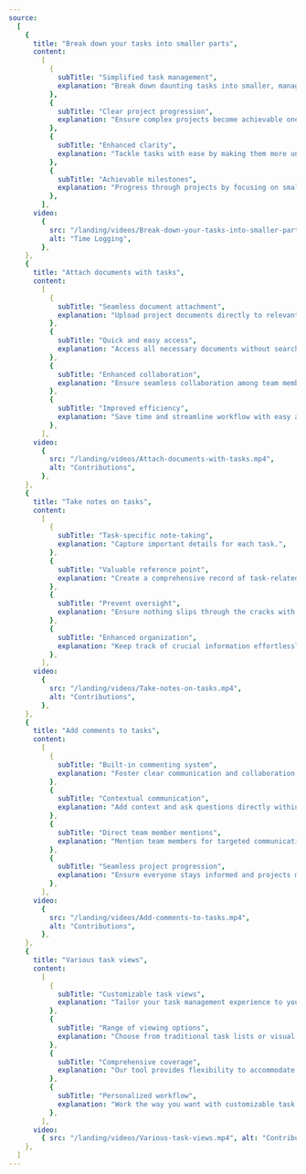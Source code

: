 ```yaml
---
source:
  [
    {
      title: "Break down your tasks into smaller parts",
      content:
        [
          {
            subTitle: "Simplified task management",
            explanation: "Break down daunting tasks into smaller, manageable parts.",
          },
          {
            subTitle: "Clear project progression",
            explanation: "Ensure complex projects become achievable one step at a time.",
          },
          {
            subTitle: "Enhanced clarity",
            explanation: "Tackle tasks with ease by making them more understandable.",
          },
          {
            subTitle: "Achievable milestones",
            explanation: "Progress through projects by focusing on smaller, achievable goals.",
          },
        ],
      video:
        {
          src: "/landing/videos/Break-down-your-tasks-into-smaller-parts.mp4",
          alt: "Time Logging",
        },
    },
    {
      title: "Attach documents with tasks",
      content:
        [
          {
            subTitle: "Seamless document attachment",
            explanation: "Upload project documents directly to relevant tasks.",
          },
          {
            subTitle: "Quick and easy access",
            explanation: "Access all necessary documents without searching through folders.",
          },
          {
            subTitle: "Enhanced collaboration",
            explanation: "Ensure seamless collaboration among team members.",
          },
          {
            subTitle: "Improved efficiency",
            explanation: "Save time and streamline workflow with easy access to project documents.",
          },
        ],
      video:
        {
          src: "/landing/videos/Attach-documents-with-tasks.mp4",
          alt: "Contributions",
        },
    },
    {
      title: "Take notes on tasks",
      content:
        [
          {
            subTitle: "Task-specific note-taking",
            explanation: "Capture important details for each task.",
          },
          {
            subTitle: "Valuable reference point",
            explanation: "Create a comprehensive record of task-related information.",
          },
          {
            subTitle: "Prevent oversight",
            explanation: "Ensure nothing slips through the cracks with detailed notes.",
          },
          {
            subTitle: "Enhanced organization",
            explanation: "Keep track of crucial information effortlessly.",
          },
        ],
      video:
        {
          src: "/landing/videos/Take-notes-on-tasks.mp4",
          alt: "Contributions",
        },
    },
    {
      title: "Add comments to tasks",
      content:
        [
          {
            subTitle: "Built-in commenting system",
            explanation: "Foster clear communication and collaboration.",
          },
          {
            subTitle: "Contextual communication",
            explanation: "Add context and ask questions directly within tasks.",
          },
          {
            subTitle: "Direct team member mentions",
            explanation: "Mention team members for targeted communication.",
          },
          {
            subTitle: "Seamless project progression",
            explanation: "Ensure everyone stays informed and projects move forward smoothly.",
          },
        ],
      video:
        {
          src: "/landing/videos/Add-comments-to-tasks.mp4",
          alt: "Contributions",
        },
    },
    {
      title: "Various task views",
      content:
        [
          {
            subTitle: "Customizable task views",
            explanation: "Tailor your task management experience to your preferences.",
          },
          {
            subTitle: "Range of viewing options",
            explanation: "Choose from traditional task lists or visual Kanban boards.",
          },
          {
            subTitle: "Comprehensive coverage",
            explanation: "Our tool provides flexibility to accommodate different work styles.",
          },
          {
            subTitle: "Personalized workflow",
            explanation: "Work the way you want with customizable task views.",
          },
        ],
      video:
        { src: "/landing/videos/Various-task-views.mp4", alt: "Contributions" },
    },
  ]
---
```


